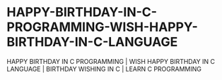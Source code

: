 # HAPPY-BIRTHDAY-IN-C-PROGRAMMING-WISH-HAPPY-BIRTHDAY-IN-C-LANGUAGE
HAPPY BIRTHDAY IN C PROGRAMMING | WISH HAPPY BIRTHDAY IN C LANGUAGE | BIRTHDAY WISHING IN C | LEARN C PROGRAMMING 
